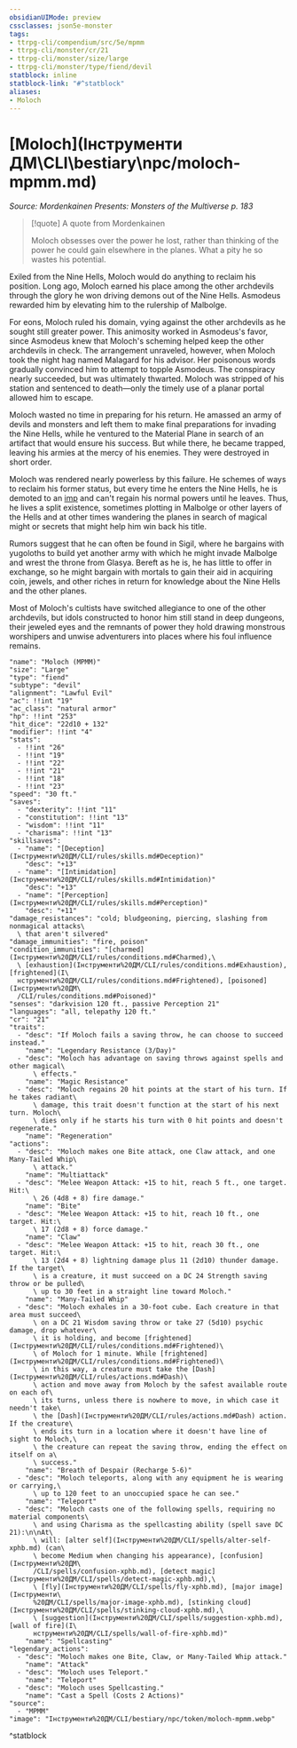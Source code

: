 ```yaml
---
obsidianUIMode: preview
cssclasses: json5e-monster
tags:
- ttrpg-cli/compendium/src/5e/mpmm
- ttrpg-cli/monster/cr/21
- ttrpg-cli/monster/size/large
- ttrpg-cli/monster/type/fiend/devil
statblock: inline
statblock-link: "#^statblock"
aliases:
- Moloch
---
```

# [Moloch](Інструменти ДМ\CLI\bestiary\npc/moloch-mpmm.md)
*Source: Mordenkainen Presents: Monsters of the Multiverse p. 183*  

> [!quote] A quote from Mordenkainen  
> 
> Moloch obsesses over the power he lost, rather than thinking of the power he could gain elsewhere in the planes. What a pity he so wastes his potential.

Exiled from the Nine Hells, Moloch would do anything to reclaim his position. Long ago, Moloch earned his place among the other archdevils through the glory he won driving demons out of the Nine Hells. Asmodeus rewarded him by elevating him to the rulership of Malbolge.

For eons, Moloch ruled his domain, vying against the other archdevils as he sought still greater power. This animosity worked in Asmodeus's favor, since Asmodeus knew that Moloch's scheming helped keep the other archdevils in check. The arrangement unraveled, however, when Moloch took the night hag named Malagard for his advisor. Her poisonous words gradually convinced him to attempt to topple Asmodeus. The conspiracy nearly succeeded, but was ultimately thwarted. Moloch was stripped of his station and sentenced to death—only the timely use of a planar portal allowed him to escape.

Moloch wasted no time in preparing for his return. He amassed an army of devils and monsters and left them to make final preparations for invading the Nine Hells, while he ventured to the Material Plane in search of an artifact that would ensure his success. But while there, he became trapped, leaving his armies at the mercy of his enemies. They were destroyed in short order.

Moloch was rendered nearly powerless by this failure. He schemes of ways to reclaim his former status, but every time he enters the Nine Hells, he is demoted to an [imp](Інструменти%20ДМ/CLI/bestiary/fiend/imp-xmm.md) and can't regain his normal powers until he leaves. Thus, he lives a split existence, sometimes plotting in Malbolge or other layers of the Hells and at other times wandering the planes in search of magical might or secrets that might help him win back his title.

Rumors suggest that he can often be found in Sigil, where he bargains with yugoloths to build yet another army with which he might invade Malbolge and wrest the throne from Glasya. Bereft as he is, he has little to offer in exchange, so he might bargain with mortals to gain their aid in acquiring coin, jewels, and other riches in return for knowledge about the Nine Hells and the other planes.

Most of Moloch's cultists have switched allegiance to one of the other archdevils, but idols constructed to honor him still stand in deep dungeons, their jeweled eyes and the remnants of power they hold drawing monstrous worshipers and unwise adventurers into places where his foul influence remains.

```statblock
"name": "Moloch (MPMM)"
"size": "Large"
"type": "fiend"
"subtype": "devil"
"alignment": "Lawful Evil"
"ac": !!int "19"
"ac_class": "natural armor"
"hp": !!int "253"
"hit_dice": "22d10 + 132"
"modifier": !!int "4"
"stats":
  - !!int "26"
  - !!int "19"
  - !!int "22"
  - !!int "21"
  - !!int "18"
  - !!int "23"
"speed": "30 ft."
"saves":
  - "dexterity": !!int "11"
  - "constitution": !!int "13"
  - "wisdom": !!int "11"
  - "charisma": !!int "13"
"skillsaves":
  - "name": "[Deception](Інструменти%20ДМ/CLI/rules/skills.md#Deception)"
    "desc": "+13"
  - "name": "[Intimidation](Інструменти%20ДМ/CLI/rules/skills.md#Intimidation)"
    "desc": "+13"
  - "name": "[Perception](Інструменти%20ДМ/CLI/rules/skills.md#Perception)"
    "desc": "+11"
"damage_resistances": "cold; bludgeoning, piercing, slashing from nonmagical attacks\
  \ that aren't silvered"
"damage_immunities": "fire, poison"
"condition_immunities": "[charmed](Інструменти%20ДМ/CLI/rules/conditions.md#Charmed),\
  \ [exhaustion](Інструменти%20ДМ/CLI/rules/conditions.md#Exhaustion), [frightened](І\
  нструменти%20ДМ/CLI/rules/conditions.md#Frightened), [poisoned](Інструменти%20ДМ\
  /CLI/rules/conditions.md#Poisoned)"
"senses": "darkvision 120 ft., passive Perception 21"
"languages": "all, telepathy 120 ft."
"cr": "21"
"traits":
  - "desc": "If Moloch fails a saving throw, he can choose to succeed instead."
    "name": "Legendary Resistance (3/Day)"
  - "desc": "Moloch has advantage on saving throws against spells and other magical\
      \ effects."
    "name": "Magic Resistance"
  - "desc": "Moloch regains 20 hit points at the start of his turn. If he takes radiant\
      \ damage, this trait doesn't function at the start of his next turn. Moloch\
      \ dies only if he starts his turn with 0 hit points and doesn't regenerate."
    "name": "Regeneration"
"actions":
  - "desc": "Moloch makes one Bite attack, one Claw attack, and one Many-Tailed Whip\
      \ attack."
    "name": "Multiattack"
  - "desc": "Melee Weapon Attack: +15 to hit, reach 5 ft., one target. Hit:\
      \ 26 (4d8 + 8) fire damage."
    "name": "Bite"
  - "desc": "Melee Weapon Attack: +15 to hit, reach 10 ft., one target. Hit:\
      \ 17 (2d8 + 8) force damage."
    "name": "Claw"
  - "desc": "Melee Weapon Attack: +15 to hit, reach 30 ft., one target. Hit:\
      \ 13 (2d4 + 8) lightning damage plus 11 (2d10) thunder damage. If the target\
      \ is a creature, it must succeed on a DC 24 Strength saving throw or be pulled\
      \ up to 30 feet in a straight line toward Moloch."
    "name": "Many-Tailed Whip"
  - "desc": "Moloch exhales in a 30-foot cube. Each creature in that area must succeed\
      \ on a DC 21 Wisdom saving throw or take 27 (5d10) psychic damage, drop whatever\
      \ it is holding, and become [frightened](Інструменти%20ДМ/CLI/rules/conditions.md#Frightened)\
      \ of Moloch for 1 minute. While [frightened](Інструменти%20ДМ/CLI/rules/conditions.md#Frightened)\
      \ in this way, a creature must take the [Dash](Інструменти%20ДМ/CLI/rules/actions.md#Dash)\
      \ action and move away from Moloch by the safest available route on each of\
      \ its turns, unless there is nowhere to move, in which case it needn't take\
      \ the [Dash](Інструменти%20ДМ/CLI/rules/actions.md#Dash) action. If the creature\
      \ ends its turn in a location where it doesn't have line of sight to Moloch,\
      \ the creature can repeat the saving throw, ending the effect on itself on a\
      \ success."
    "name": "Breath of Despair (Recharge 5-6)"
  - "desc": "Moloch teleports, along with any equipment he is wearing or carrying,\
      \ up to 120 feet to an unoccupied space he can see."
    "name": "Teleport"
  - "desc": "Moloch casts one of the following spells, requiring no material components\
      \ and using Charisma as the spellcasting ability (spell save DC 21):\n\nAt\
      \ will: [alter self](Інструменти%20ДМ/CLI/spells/alter-self-xphb.md) (can\
      \ become Medium when changing his appearance), [confusion](Інструменти%20ДМ\
      /CLI/spells/confusion-xphb.md), [detect magic](Інструменти%20ДМ/CLI/spells/detect-magic-xphb.md),\
      \ [fly](Інструменти%20ДМ/CLI/spells/fly-xphb.md), [major image](Інструменти\
      %20ДМ/CLI/spells/major-image-xphb.md), [stinking cloud](Інструменти%20ДМ/CLI/spells/stinking-cloud-xphb.md),\
      \ [suggestion](Інструменти%20ДМ/CLI/spells/suggestion-xphb.md), [wall of fire](І\
      нструменти%20ДМ/CLI/spells/wall-of-fire-xphb.md)"
    "name": "Spellcasting"
"legendary_actions":
  - "desc": "Moloch makes one Bite, Claw, or Many-Tailed Whip attack."
    "name": "Attack"
  - "desc": "Moloch uses Teleport."
    "name": "Teleport"
  - "desc": "Moloch uses Spellcasting."
    "name": "Cast a Spell (Costs 2 Actions)"
"source":
  - "MPMM"
"image": "Інструменти%20ДМ/CLI/bestiary/npc/token/moloch-mpmm.webp"
```
^statblock